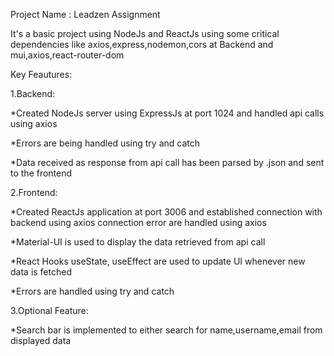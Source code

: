 Project Name : Leadzen Assignment

It's a basic project using NodeJs and ReactJs using some critical dependencies like axios,express,nodemon,cors at Backend and 
mui,axios,react-router-dom

Key Feautures:

1.Backend:


*Created NodeJs server using ExpressJs at port 1024 and handled api calls using axios

*Errors are being handled using try and catch

*Data received as response from api call has been parsed by .json and sent to the frontend

2.Frontend:


*Created ReactJs application at port 3006 and established connection with backend using axios 
connection error are handled using axios

*Material-UI is used to display the data retrieved from api call 

*React Hooks useState, useEffect are used to update UI whenever new data is fetched

*Errors are handled using try and catch

3.Optional Feature:

*Search bar is implemented to either search for name,username,email from displayed data
